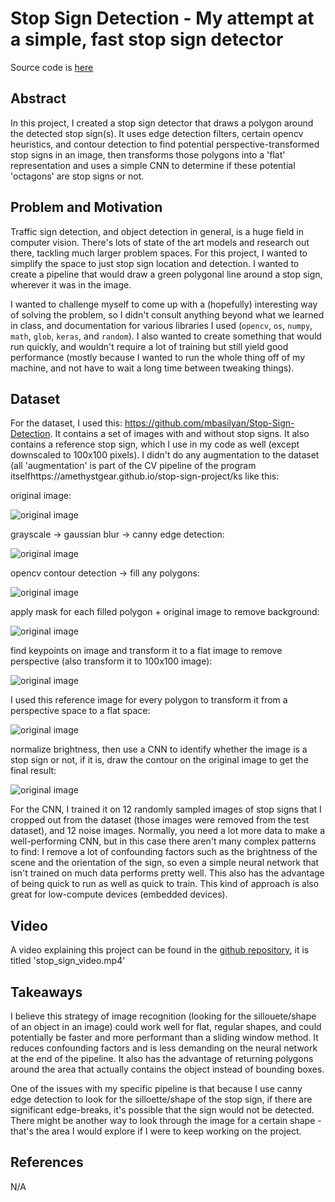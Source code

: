 # Stop Sign Detection - My attempt at a simple, fast stop sign detector
Source code is [here](github.com/AmethystGear/stop-sign-project)
## Abstract
In this project, I created a stop sign detector that draws a polygon around the detected stop sign(s). It uses edge detection filters, certain opencv heuristics, and contour detection to find potential perspective-transformed stop signs in an image, then transforms those polygons into a 'flat' representation and uses a simple CNN to determine if these potential 'octagons' are stop signs or not.

## Problem and Motivation
Traffic sign detection, and object detection in general, is a huge field in computer vision. There's lots of state of the art models and research out there, tackling much larger problem spaces. For this project, I wanted to simplify the space to just stop sign location and detection. I wanted to create a pipeline that would draw a green polygonal line around a stop sign, wherever it was in the image. 

I wanted to challenge myself to come up with a (hopefully) interesting way of solving the problem, so I didn't consult anything beyond what we learned in class, and documentation for various libraries I used (`opencv`, `os`, `numpy`, `math`, `glob`, `keras`, and `random`). I also wanted to create something that would run quickly, and wouldn't require a lot of training but still yield good performance (mostly because I wanted to run the whole thing off of my machine, and not have to wait a long time between tweaking things). 

## Dataset
For the dataset, I used this: https://github.com/mbasilyan/Stop-Sign-Detection. It contains a set of images with and without stop signs. It also contains a reference stop sign, which I use in my code as well (except downscaled to 100x100 pixels). I didn't do any augmentation to the dataset (all 'augmentation' is part of the CV pipeline of the program itselfhttps://amethystgear.github.io/stop-sign-project/ks like this:

original image:

![original image](images/maple_hall_stop_sign.png)

grayscale -> gaussian blur -> canny edge detection:

![original image](images/maple_hall_stop_sign_canny.png)

opencv contour detection -> fill any polygons:

![original image](images/maple_hall_stop_sign_cont.png)

apply mask for each filled polygon + original image to remove background:

![original image](images/maple_hall_stop_sign_bg_removed_106.png)

find keypoints on image and transform it to a flat image to remove perspective (also transform it to 100x100 image):

![original image](images/maple_hall_stop_sign_warped_107.png)

I used this reference image for every polygon to transform it from a perspective space to a flat space:

![original image](images/stop_sign_ref.png)

normalize brightness, then use a CNN to identify whether the image is a stop sign or not, if it is, draw the contour on the original image to get the final result:

![original image](images/maple_hall_stop_sign_out.png)


For the CNN, I trained it on 12 randomly sampled images of stop signs that I cropped out from the dataset (those images were removed from the test dataset), and 12 noise images. Normally, you need a lot more data to make a well-performing CNN, but in this case there aren't many complex patterns to find: I remove a lot of confounding factors such as the brightness of the scene and the orientation of the sign, so even a simple neural network that isn't trained on much data performs pretty well. This also has the advantage of being quick to run as well as quick to train. This kind of approach is also great for low-compute devices (embedded devices).
## Video
A video explaining this project can be found in the [github repository](github.com/AmethystGear/stop-sign-project), it is titled 'stop_sign_video.mp4'

## Takeaways
I believe this strategy of image recognition (looking for the sillouete/shape of an object in an image) could work well for flat, regular shapes, and could potentially be faster and more performant than a sliding window method. It reduces confounding factors and is less demanding on the neural network at the end of the pipeline. It also has the advantage of returning polygons around the area that actually contains the object instead of bounding boxes. 

One of the issues with my specific pipeline is that because I use canny edge detection to look for the silloette/shape of the stop sign, if there are significant edge-breaks, it's possible that the sign would not be detected. There might be another way to look through the image for a certain shape - that's the area I would explore if I were to keep working on the project.
## References
N/A
